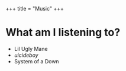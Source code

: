 +++
title = "Music"
+++

# What am I listening to? 

- Lil Ugly Mane
- $uicideboy$
- System of a Down
